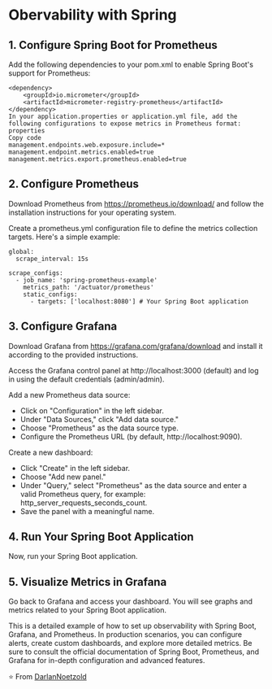 # Obervability with Spring

## 1. Configure Spring Boot for Prometheus

Add the following dependencies to your pom.xml to enable Spring Boot's support for Prometheus:
```
<dependency>
    <groupId>io.micrometer</groupId>
    <artifactId>micrometer-registry-prometheus</artifactId>
</dependency>
In your application.properties or application.yml file, add the following configurations to expose metrics in Prometheus format:
properties
Copy code
management.endpoints.web.exposure.include=*
management.endpoint.metrics.enabled=true
management.metrics.export.prometheus.enabled=true
```

## 2. Configure Prometheus

Download Prometheus from https://prometheus.io/download/ and follow the installation instructions for your operating system.

Create a prometheus.yml configuration file to define the metrics collection targets. Here's a simple example:

```
global:
  scrape_interval: 15s

scrape_configs:
  - job_name: 'spring-prometheus-example'
    metrics_path: '/actuator/prometheus'
    static_configs:
      - targets: ['localhost:8080'] # Your Spring Boot application
```
## 3. Configure Grafana

Download Grafana from https://grafana.com/grafana/download and install it according to the provided instructions.

Access the Grafana control panel at http://localhost:3000 (default) and log in using the default credentials (admin/admin).

Add a new Prometheus data source:
* Click on "Configuration" in the left sidebar.
* Under "Data Sources," click "Add data source."
* Choose "Prometheus" as the data source type.
* Configure the Prometheus URL (by default, http://localhost:9090).


Create a new dashboard:
* Click "Create" in the left sidebar.
* Choose "Add new panel."
* Under "Query," select "Prometheus" as the data source and enter a valid Prometheus query, for example: http_server_requests_seconds_count.
* Save the panel with a meaningful name.

## 4. Run Your Spring Boot Application

Now, run your Spring Boot application.

## 5. Visualize Metrics in Grafana

Go back to Grafana and access your dashboard. You will see graphs and metrics related to your Spring Boot application.

This is a detailed example of how to set up observability with Spring Boot, Grafana, and Prometheus. In production scenarios, you can configure alerts, create custom dashboards, and explore more detailed metrics. Be sure to consult the official documentation of Spring Boot, Prometheus, and Grafana for in-depth configuration and advanced features.


⭐️ From [DarlanNoetzold](https://github.com/DarlanNoetzold)
